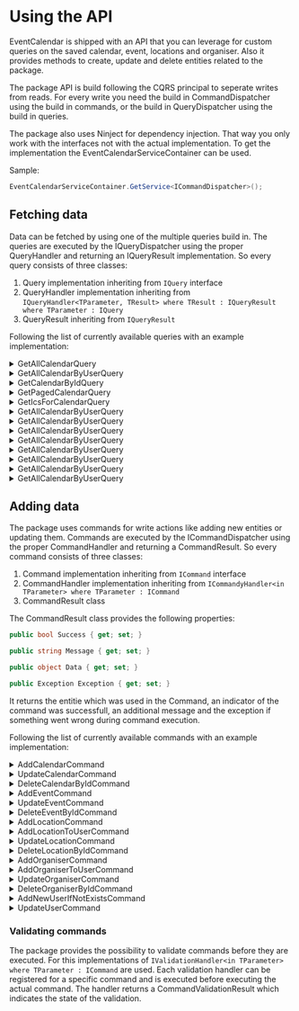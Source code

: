 # Using the API

EventCalendar is shipped with an API that you can leverage for custom queries on the saved calendar, event, locations and organiser. Also it provides methods to create, update and delete entities related to the package.

The package API is build following the CQRS principal to seperate writes from reads. For every write you need the build in CommandDispatcher using the build in commands, or the build in QueryDispatcher using the build in queries.

The package also uses Ninject for dependency injection. That way you only work with the interfaces not with the actual implementation. To get the implementation the EventCalendarServiceContainer can be used.

Sample:
```csharp
EventCalendarServiceContainer.GetService<ICommandDispatcher>();
```

## Fetching data

Data can be fetched by using one of the multiple queries build in. The queries are executed by the IQueryDispatcher using the proper QueryHandler and returning an IQueryResult implementation. So every query consists of three classes:

1. Query implementation inheriting from ```IQuery``` interface
2. QueryHandler implementation inheriting from ```IQueryHandler<TParameter, TResult> where TResult : IQueryResult where TParameter : IQuery```
3. QueryResult inheriting from ```IQueryResult```

Following the list of currently available queries with an example implementation:

<details>
    <summary>GetAllCalendarQuery</summary>
    <p>
```csharp
var allCalendarResult = _queryDispatcher.Dispatch<GetAllCalendarQuery, GetAllCalendarQueryResult>(new GetAllCalendarQuery());
```
    </p>
</details>

<details>
    <summary>GetAllCalendarByUserQuery</summary>
    <p>
```csharp
var calendarResult = _queryDispatcher.Dispatch<GetAllCalendarByUserQuery, GetAllCalendarByUserQueryResult>(new GetAllCalendarByUserQuery() { UserId = _user.Id });
```
    </p>
</details>

<details>
    <summary>GetCalendarByIdQuery</summary>
    <p>
```csharp
var calendarByIdResult = _queryDispatcher.Dispatch<GetCalendarByIdQuery, GetCalendarByIdQueryResult>(new GetCalendarByIdQuery { CalendarId = id });
```
    </p>
</details>

<details>
    <summary>GetPagedCalendarQuery</summary>
    <p>
```csharp
var pagedCalendarQuery = new GetPagedCalendarQuery()
    {
        itemsPerPage = itemsPerPage,
        pageNumber = pageNumber,
        sortColumn = sortColumn,
        sortOrder = sortOrder,
        searchTerm = searchTerm,
        UserId = Security.CurrentUser.Id
    };
    var pagedCalendarResult = _queryDispatcher.Dispatch<GetPagedCalendarQuery, GetPagedCalendarQueryResult>(pagedCalendarQuery);
```
    </p>
</details>

<details>
    <summary>GetIcsForCalendarQuery</summary>
    <p>
```csharp
var result = dispatcher.Dispatch<GetIcsForCalendarQuery, GetIcsForCalendarQueryResult>(new GetIcsForCalendarQuery { CalendarId = id, Culture = CultureInfo.CurrentCulture.ToString() });
```
    </p>
</details>

<details>
    <summary>GetAllCalendarByUserQuery</summary>
    <p>
```csharp
var calendarResult = _queryDispatcher.Dispatch<GetAllCalendarByUserQuery, GetAllCalendarByUserQueryResult>(new GetAllCalendarByUserQuery() { UserId = _user.Id });
```
    </p>
</details>

<details>
    <summary>GetAllCalendarByUserQuery</summary>
    <p>
```csharp
var calendarResult = _queryDispatcher.Dispatch<GetAllCalendarByUserQuery, GetAllCalendarByUserQueryResult>(new GetAllCalendarByUserQuery() { UserId = _user.Id });
```
    </p>
</details>

<details>
    <summary>GetAllCalendarByUserQuery</summary>
    <p>
```csharp
var calendarResult = _queryDispatcher.Dispatch<GetAllCalendarByUserQuery, GetAllCalendarByUserQueryResult>(new GetAllCalendarByUserQuery() { UserId = _user.Id });
```
    </p>
</details>

<details>
    <summary>GetAllCalendarByUserQuery</summary>
    <p>
```csharp
var calendarResult = _queryDispatcher.Dispatch<GetAllCalendarByUserQuery, GetAllCalendarByUserQueryResult>(new GetAllCalendarByUserQuery() { UserId = _user.Id });
```
    </p>
</details>

<details>
    <summary>GetAllCalendarByUserQuery</summary>
    <p>
```csharp
var calendarResult = _queryDispatcher.Dispatch<GetAllCalendarByUserQuery, GetAllCalendarByUserQueryResult>(new GetAllCalendarByUserQuery() { UserId = _user.Id });
```
    </p>
</details>

<details>
    <summary>GetAllCalendarByUserQuery</summary>
    <p>
```csharp
var calendarResult = _queryDispatcher.Dispatch<GetAllCalendarByUserQuery, GetAllCalendarByUserQueryResult>(new GetAllCalendarByUserQuery() { UserId = _user.Id });
```
    </p>
</details>

<details>
    <summary>GetAllCalendarByUserQuery</summary>
    <p>
```csharp
var calendarResult = _queryDispatcher.Dispatch<GetAllCalendarByUserQuery, GetAllCalendarByUserQueryResult>(new GetAllCalendarByUserQuery() { UserId = _user.Id });
```
    </p>
</details>

<details>
    <summary>GetAllCalendarByUserQuery</summary>
    <p>
```csharp
var calendarResult = _queryDispatcher.Dispatch<GetAllCalendarByUserQuery, GetAllCalendarByUserQueryResult>(new GetAllCalendarByUserQuery() { UserId = _user.Id });
```
    </p>
</details>

## Adding data

The package uses commands for write actions like adding new entities or updating them. Commands are executed by the ICommandDispatcher using the proper CommandHandler and returning a CommandResult. So every command consists of three classes:

1. Command implementation inheriting from ```ICommand``` interface
2. CommandHandler implementation inheriting from ```ICommandyHandler<in TParameter> where TParameter : ICommand```
3. CommandResult class

The CommandResult class provides the following properties:
```csharp
public bool Success { get; set; }

public string Message { get; set; }

public object Data { get; set; }

public Exception Exception { get; set; }
```

It returns the entitie which was used in the Command, an indicator of the command was successfull, an additional message and the exception if something went wrong during command execution.

Following the list of currently available commands with an example implementation:

<details>
    <summary>AddCalendarCommand</summary>
    <p>
```csharp

var commandResult = _commandDispatcher.Dispatch<AddCalendarCommand>(new AddCalendarCommand() { Calendar = calendar });
```
    </p>
</details>

<details>
    <summary>AddCalendarToUserCommand</summary>
    <p>
```csharp
var commandResult = _commandDispatcher.Dispatch<AddCalendarToUserCommand>(new AddCalendarToUserCommand() { UserId = userId, Calendar = calendar });
```
    </p>
</details>

<details>
    <summary>UpdateCalendarCommand</summary>
    <p>
```csharp
var commandResult = _commandDispatcher.Dispatch<UpdateCalendarCommand>(new UpdateCalendarCommand() { Calendar = calendar });
```
    </p>
</details>

<details>
    <summary>DeleteCalendarByIdCommand</summary>
    <p>
```csharp
var commandResult = _commandDispatcher.Dispatch<DeleteCalendarByIdCommand>(new DeleteCalendarByIdCommand() { CalendarId = calendarId });
```
    </p>
</details>

<details>
    <summary>AddEventCommand</summary>
    <p>
```csharp
var commandResult = _commandDispatcher.Dispatch<AddEventCommand>(new AddEventCommand() { Event = event });
```
    </p>
</details>

<details>
    <summary>UpdateEventCommand</summary>
    <p>
```csharp
var commandResult = _commandDispatcher.Dispatch<UpdateEventCommand>(new UpdateEventCommand() { Event = event });
```
    </p>
</details>

<details>
    <summary>DeleteEventByIdCommand</summary>
    <p>
```csharp
var commandResult = _commandDispatcher.Dispatch<DeleteEventByIdCommand>(new DeleteEventByIdCommand() { EventId = eventId });
```
    </p>
</details>

<details>
    <summary>AddLocationCommand</summary>
    <p>
```csharp
var commandResult = _commandDispatcher.Dispatch<AddLocationCommand>(new AddLocationCommand() { Location = location });
```
    </p>
</details>

<details>
    <summary>AddLocationToUserCommand</summary>
    <p>
```csharp
var commandResult = _commandDispatcher.Dispatch<AddLocationToUserCommand>(new AddLocationToUserCommand() { UserId = userId, Location = location });
```
    </p>
</details>

<details>
    <summary>UpdateLocationCommand</summary>
    <p>
```csharp
var commandResult = _commandDispatcher.Dispatch<UpdateLocationCommand>(new UpdateLocationCommand() { Location = location });
```
    </p>
</details>

<details>
    <summary>DeleteLocationByIdCommand</summary>
    <p>
```csharp
var commandResult = _commandDispatcher.Dispatch<DeleteLocationByIdCommand>(new DeleteLocationByIdCommand() { LocationId = locationId });
```
    </p>
</details>

<details>
    <summary>AddOrganiserCommand</summary>
    <p>
```csharp
var commandResult = _commandDispatcher.Dispatch<AddOrganiserCommand>(new AddOrganiserCommand() { Organiser = organiser });
```
    </p>
</details>

<details>
    <summary>AddOrganiserToUserCommand</summary>
    <p>
```csharp
var commandResult = _commandDispatcher.Dispatch<AddOrganiserToUserCommand>(new AddOrganiserToUserCommand() { UserId = userId, Organiser = organiser });
```
    </p>
</details>

<details>
    <summary>UpdateOrganiserCommand</summary>
    <p>
```csharp
var commandResult = _commandDispatcher.Dispatch<UpdateOrganiserCommand>(new UpdateOrganiserCommand() { Organiser = organiser });
```
    </p>
</details>

<details>
    <summary>DeleteOrganiserByIdCommand</summary>
    <p>
```csharp
var commandResult = _commandDispatcher.Dispatch<DeleteOrganiserByIdCommand>(new DeleteOrganiserByIdCommand() { OrganiserId = organiserId });
```
    </p>
</details>

<details>
    <summary>AddNewUserIfNotExistsCommand</summary>
    <p>
```csharp
var commandResult = _commandDispatcher.Dispatch<AddNewUserIfNotExistsCommand>(new AddNewUserIfNotExistsCommand() { User = user });
```
    </p>
</details>

<details>
    <summary>UpdateUserCommand</summary>
    <p>
```csharp

var commandResult = _commandDispatcher.Dispatch<UpdateUserCommand>(new UpdateUserCommand() { User = user });

```
    </p>
</details>

<details>
    <summary>ImportIcsFilesCommand</summary>
    <p>
```csharp
var commandResult = _commandDispatcher.Dispatch<ImportIcsFilesCommand>(new ImportIcsFilesCommand() { FileNames = fileNames, CalendarId = calendarId });
```
    </p>
</details>

### Validating commands

The package provides the possibility to validate commands before they are executed. For this implementations of ```IValidationHandler<in TParameter> where TParameter : ICommand``` are used.
Each validation handler can be registered for a specific command and is executed before executing the actual command. The handler returns a CommandValidationResult which indicates the state of the validation.